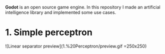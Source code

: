 **Godot** is an open source game engine. In this repository I made an artificial intelligence library and implemented some use cases.

# 1. Simple perceptron
![Linear separator preview](1.%20Perceptron/preview.gif =250x250)
